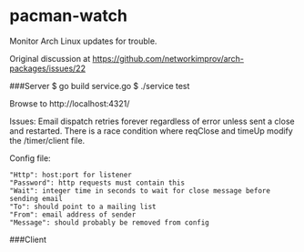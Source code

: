 pacman-watch
============

Monitor Arch Linux updates for trouble.

Original discussion at https://github.com/networkimprov/arch-packages/issues/22

###Server
$ go build service.go
$ ./service test

Browse to http://localhost:4321/

Issues:
Email dispatch retries forever regardless of error unless sent a close and restarted.
There is a race condition where reqClose and timeUp modify the /timer/client file.

Config file:

    "Http": host:port for listener
    "Password": http requests must contain this
    "Wait": integer time in seconds to wait for close message before sending email
    "To": should point to a mailing list
    "From": email address of sender
    "Message": should probably be removed from config

###Client

